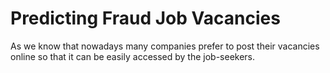 # Predicting Fraud Job Vacancies
As we know that nowadays many companies prefer to post their vacancies online so that it can be easily accessed by the job-seekers.  
